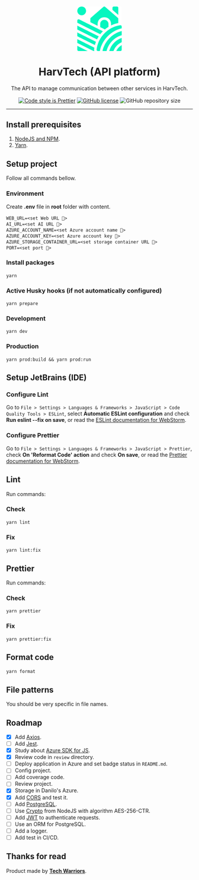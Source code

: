 <p align="center">
    <img align="center" src="./assets/logo.svg" width="120px" alt="HarvTech logo" />
    <br>
    <h1 align="center">HarvTech (API platform)</h1>
    <p align="center">The API to manage communication between other services in HarvTech.</p>
    <p align="center">
        <a href="https://github.com/prettier/prettier"><img align="center" src="https://img.shields.io/badge/code_style-prettier-ff69b4.svg" alt="Code style is Prettier" /></a>
        <a href="https://github.com/tech-warriors-corporation/harvtech-platform-api/blob/main/LICENSE"><img align="center" src="https://img.shields.io/github/license/tech-warriors-corporation/harvtech-platform-api" alt="GitHub license" /></a>
        <img align="center" src="https://img.shields.io/github/repo-size/tech-warriors-corporation/harvtech-platform-api" alt="GitHub repository size" />
    </p>
</p>

<hr>

## Install prerequisites
1. [NodeJS and NPM](https://nodejs.org/en/download).
2. [Yarn](https://classic.yarnpkg.com/lang/en/docs/install).

## Setup project
Follow all commands bellow.

### Environment
Create **.env** file in **root** folder with content.
```
WEB_URL=<set Web URL 🔑>
AI_URL=<set AI URL 🔑>
AZURE_ACCOUNT_NAME=<set Azure account name 🔑>
AZURE_ACCOUNT_KEY=<set Azure account key 🔑>
AZURE_STORAGE_CONTAINER_URL=<set storage container URL 🔑>
PORT=<set port 🔑>
```

### Install packages
```
yarn
```

### Active Husky hooks (if not automatically configured)
```
yarn prepare
```

### Development
```
yarn dev
```

### Production
```
yarn prod:build && yarn prod:run
```

## Setup JetBrains (IDE)

### Configure Lint
Go to `File > Settings > Languages & Frameworks > JavaScript > Code Quality Tools > ESLint`, select **Automatic ESLint configuration** and check **Run eslint --fix on save**, or read the [ESLint documentation for WebStorm](https://www.jetbrains.com/help/webstorm/eslint.html).

### Configure Prettier
Go to `File > Settings > Languages & Frameworks > JavaScript > Prettier`, check **On 'Reformat Code' action** and check **On save**, or read the [Prettier documentation for WebStorm](https://www.jetbrains.com/help/webstorm/prettier.html).

## Lint
Run commands:

### Check
```
yarn lint
```

### Fix
```
yarn lint:fix
```

## Prettier
Run commands:

### Check
```
yarn prettier
```

### Fix
```
yarn prettier:fix
```

## Format code
```
yarn format
```

## File patterns
You should be very specific in file names.

## Roadmap
- [X] Add [Axios](https://axios-http.com).
- [ ] Add [Jest](https://jestjs.io).
- [X] Study about [Azure SDK for JS](https://github.com/Azure/azure-sdk-for-js/tree/main/sdk/storage/storage-blob/samples/v12/typescript).
- [X] Review code in `review` directory.
- [ ] Deploy application in Azure and set badge status in `README.md`.
- [ ] Config project.
- [ ] Add coverage code.
- [ ] Review project.
- [X] Storage in Danilo's Azure.
- [X] Add [CORS](https://developer.mozilla.org/en-US/docs/Web/HTTP/CORS) and test it.
- [ ] Add [PostgreSQL](https://www.postgresql.org).
- [ ] Use [Crypto](https://www.w3schools.com/nodejs/ref_crypto.asp) from NodeJS with algorithm AES-256-CTR.
- [ ] Add [JWT](https://jwt.io) to authenticate requests.
- [ ] Use an ORM for PostgreSQL.
- [ ] Add a logger.
- [ ] Add test in CI/CD.

## Thanks for read
Product made by **[Tech Warriors](https://github.com/tech-warriors-corporation)**.
